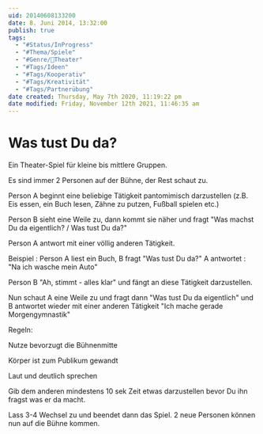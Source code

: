 ```yaml
---
uid: 20140608133200
date: 8. Juni 2014, 13:32:00
publish: true
tags:
  - "#Status/InProgress"
  - "#Thema/Spiele"
  - "#Genre/🤡Theater"
  - "#Tags/Ideen" 
  - "#Tags/Kooperativ" 
  - "#Tags/Kreativität" 
  - "#Tags/Partnerübung" 
date created: Thursday, May 7th 2020, 11:19:22 pm
date modified: Friday, November 12th 2021, 11:46:35 am
---
```


# Was tust Du da?

Ein Theater-Spiel für kleine bis mittlere Gruppen.

Es sind immer 2 Personen auf der Bühne, der Rest schaut zu.

Person A beginnt eine beliebige Tätigkeit pantomimisch darzustellen (z.B. Eis essen, ein Buch lesen, Zähne zu putzen, Fußball spielen etc.)

Person B sieht eine Weile zu, dann kommt sie näher und fragt "Was machst Du da eigentlich? / Was tust Du da?"

Person A antwort mit einer völlig anderen Tätigkeit.

Beispiel : Person A liest ein Buch, B fragt "Was tust Du da?" A antwortet : "Na ich wasche mein Auto"

Person B "Ah, stimmt - alles klar"  und fängt an diese Tätigkeit darzustellen.

Nun schaut A eine Weile zu und fragt dann "Was tust Du da eigentlich" und B antwortet wieder mit einer anderen Tätigkeit "Ich mache gerade Morgengymnastik"

Regeln:

Nutze bevorzugt die Bühnenmitte

Körper ist zum Publikum gewandt

Laut und deutlich sprechen

Gib dem anderen mindestens 10 sek Zeit etwas darzustellen bevor Du ihn fragst was er da macht.

Lass 3-4 Wechsel zu und beendet dann das Spiel. 2 neue Personen können nun auf die Bühne kommen.

